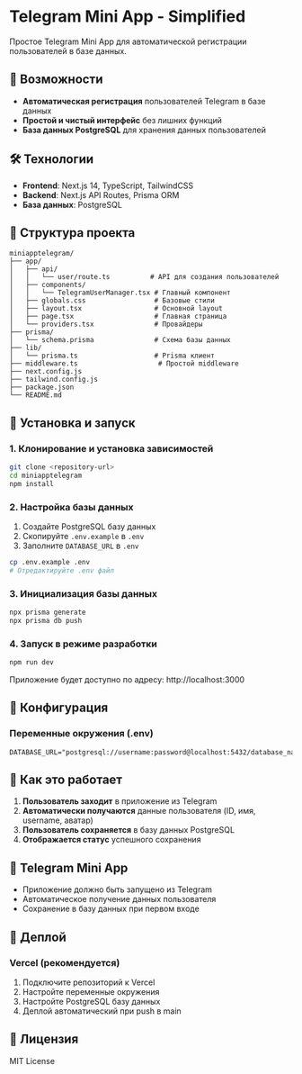 # Telegram Mini App - Simplified

Простое Telegram Mini App для автоматической регистрации пользователей в базе данных.

## 🚀 Возможности

- **Автоматическая регистрация** пользователей Telegram в базе данных
- **Простой и чистый интерфейс** без лишних функций
- **База данных PostgreSQL** для хранения данных пользователей

## 🛠 Технологии

- **Frontend**: Next.js 14, TypeScript, TailwindCSS
- **Backend**: Next.js API Routes, Prisma ORM
- **База данных**: PostgreSQL

## 📁 Структура проекта

```
miniapptelegram/
├── app/
│   ├── api/
│   │   └── user/route.ts          # API для создания пользователей
│   ├── components/
│   │   └── TelegramUserManager.tsx # Главный компонент
│   ├── globals.css                 # Базовые стили
│   ├── layout.tsx                  # Основной layout
│   ├── page.tsx                    # Главная страница
│   └── providers.tsx               # Провайдеры
├── prisma/
│   └── schema.prisma               # Схема базы данных
├── lib/
│   └── prisma.ts                   # Prisma клиент
├── middleware.ts                    # Простой middleware
├── next.config.js
├── tailwind.config.js
├── package.json
└── README.md
```

## 🚀 Установка и запуск

### 1. Клонирование и установка зависимостей

```bash
git clone <repository-url>
cd miniapptelegram
npm install
```

### 2. Настройка базы данных

1. Создайте PostgreSQL базу данных
2. Скопируйте `.env.example` в `.env`
3. Заполните `DATABASE_URL` в `.env`

```bash
cp .env.example .env
# Отредактируйте .env файл
```

### 3. Инициализация базы данных

```bash
npx prisma generate
npx prisma db push
```

### 4. Запуск в режиме разработки

```bash
npm run dev
```

Приложение будет доступно по адресу: http://localhost:3000

## 🔧 Конфигурация

### Переменные окружения (.env)

```env
DATABASE_URL="postgresql://username:password@localhost:5432/database_name"
```

## 🎯 Как это работает

1. **Пользователь заходит** в приложение из Telegram
2. **Автоматически получаются** данные пользователя (ID, имя, username, аватар)
3. **Пользователь сохраняется** в базу данных PostgreSQL
4. **Отображается статус** успешного сохранения

## 📱 Telegram Mini App

- Приложение должно быть запущено из Telegram
- Автоматическое получение данных пользователя
- Сохранение в базу данных при первом входе

## 🚀 Деплой

### Vercel (рекомендуется)

1. Подключите репозиторий к Vercel
2. Настройте переменные окружения
3. Настройте PostgreSQL базу данных
4. Деплой автоматический при push в main

## 📝 Лицензия

MIT License
